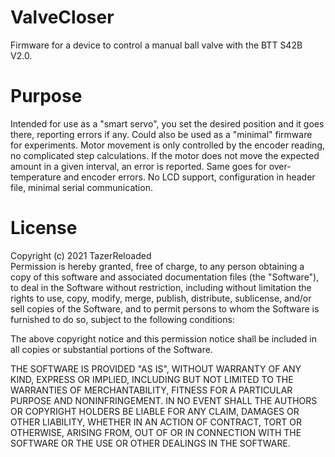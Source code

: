 # ValveCloser
Firmware for a device to control a manual ball valve with the BTT S42B V2.0.

# Purpose
Intended for use as a "smart servo", you set the desired position and it goes there, reporting errors if any. Could also be used as a "minimal" firmware for experiments. Motor movement is only controlled by the encoder reading, no complicated step calculations. If the motor does not move the expected amount in a given interval, an error is reported. Same goes for over-temperature and encoder errors. No LCD support, configuration in header file, minimal serial communication.

# License
Copyright (c) 2021 TazerReloaded  
Permission is hereby granted, free of charge, to any person obtaining a copy of this software and associated documentation files (the "Software"), to deal in the Software without restriction, including without limitation the rights to use, copy, modify, merge, publish, distribute, sublicense, and/or sell copies of the Software, and to permit persons to whom the Software is furnished to do so, subject to the following conditions:
  
The above copyright notice and this permission notice shall be included in all copies or substantial portions of the Software.
  
THE SOFTWARE IS PROVIDED "AS IS", WITHOUT WARRANTY OF ANY KIND, EXPRESS OR IMPLIED, INCLUDING BUT NOT LIMITED TO THE WARRANTIES OF MERCHANTABILITY, FITNESS FOR A PARTICULAR PURPOSE AND NONINFRINGEMENT. IN NO EVENT SHALL THE AUTHORS OR COPYRIGHT HOLDERS BE LIABLE FOR ANY CLAIM, DAMAGES OR OTHER LIABILITY, WHETHER IN AN ACTION OF CONTRACT, TORT OR OTHERWISE, ARISING FROM, OUT OF OR IN CONNECTION WITH THE SOFTWARE OR THE USE OR OTHER DEALINGS IN THE SOFTWARE.
